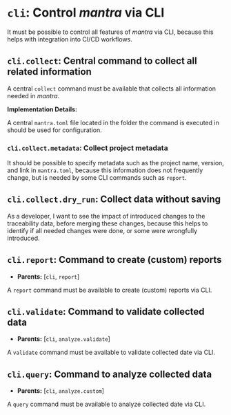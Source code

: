 # `cli`: Control *mantra* via CLI

It must be possible to control all features of *mantra* via CLI,
because this helps with integration into CI/CD workflows.

## `cli.collect`: Central command to collect all related information

A central `collect` command must be available that collects all information
needed in *mantra*.

**Implementation Details:**

A central `mantra.toml` file located in the folder the command is executed in
should be used for configuration.

### `cli.collect.metadata`: Collect project metadata

It should be possible to specify metadata such as the project name, version, and link in `mantra.toml`,
because this information does not frequently change, but is needed by some CLI commands such as `report`.

## `cli.collect.dry_run`: Collect data without saving

As a developer, I want to see the impact of introduced changes to the traceability data,
before merging these changes, because this helps to identify if all needed changes were done,
or some were wrongfully introduced.

## `cli.report`: Command to create (custom) reports

- **Parents:** [`cli`, `report`]

A `report` command must be available to create (custom) reports via CLI.

## `cli.validate`: Command to validate collected data

- **Parents:** [`cli`, `analyze.validate`]

A `validate` command must be available to validate collected date via CLI.

## `cli.query`: Command to analyze collected data

- **Parents:** [`cli`, `analyze.custom`]

A `query` command must be available to analyze collected date via CLI.
